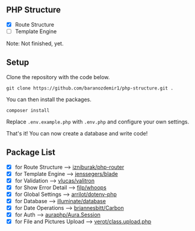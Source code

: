 ## PHP Structure

- [x] Route Structure
- [ ] Template Engine

Note: Not finished, yet.

## Setup

Clone the repository with the code below.

```
git clone https://github.com/baranozdemir1/php-structure.git .
```

You can then install the packages.

```
composer install
```

Replace `.env.example.php` with `.env.php` and configure your own settings.

That's it! You can now create a database and write code!

## Package List

- [x] for Route Structure --> [izniburak/php-router](https://github.com/izniburak/php-router)
- [x] for Template Engine --> [jenssegers/blade](https://github.com/jenssegers/blade)
- [x] for Validation --> [vlucas/valitron](https://github.com/vlucas/valitron)
- [x] for Show Error Detail --> [filp/whoops](https://github.com/filp/whoops)
- [x] for Global Settings --> [arrilot/dotenv-php](https://github.com/arrilot/dotenv-php)
- [x] for Database --> [illuminate/database](https://github.com/illuminate/database)
- [x] for Date Operations --> [briannesbitt/Carbon](https://github.com/briannesbitt/Carbon)
- [x] for Auth --> [auraphp/Aura.Session](https://github.com/auraphp/Aura.Session)
- [x] for File and Pictures Upload --> [verot/class.upload.php](https://packagist.org/packages/verot/class.upload.php)